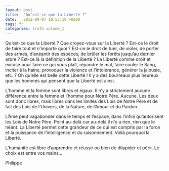 ```yaml
---
layout: post
title:  "Qu'est-ce que la Liberté ?"
date:   2012-09-07 10:57:19 +0200
tags: fr
categories: truth volume_I
---
```

Qu’est-ce que la Liberté ? Que croyez-vous sur la Liberté ? Est-ce le droit de faire tout et n’importe quoi ? Est-ce le droit de tuer, de violer, de porter des armes, d’anéantir des espèces, de brûler les forêts jusqu’au dernier arbre ? Est-ce là la définition de la Liberté ? La Liberté comme droit et excuse pour faire ce qui vous plaît, répandre le mal, faire couler le Sang, inciter à la haine, provoquer la violence et l’intolérance, générer la jalousie, etc. ? Oh qu’elle est belle cette Liberté ! Il y a des bourreaux plus heureux que les hommes qui pensent que la Liberté est ainsi.

L’homme et la femme sont libres et égaux. Il n’y a strictement aucune différence entre la femme et l’homme pour Notre Père. Aucune. Les deux sont donc libres, mais libres dans les limites des Lois de Notre Père et de fait des Lois de l’Univers, de la Nature, de l’Amour et du Pardon.

L’Âme peut vagabonder dans le temps et l’espace, dans l’infini qu’autorisent les Lois de Notre Père. Point au-delà car au-delà il n’y a rien, rien que le néant. La Liberté permet cette grandeur de ce qui est compris par la force et la puissance de l’intelligence et du raisonnement. Voilà pourquoi la Liberté.

L’humanité est libre d’apprendre et réussir ou bien de dilapider et périr. Le choix est entre vos mains…

Philippe
